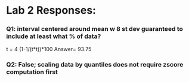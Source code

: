 # Lab 2 Responses:

### Q1: interval centered around mean w 8 st dev guaranteed to include at least what % of data?
  t = 4
  (1-1/(t*t))*100
  Answer= 93.75
  
### Q2: False; scaling data by quantiles does not require zscore computation first
